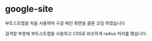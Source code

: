 # google-site

부트스트랩을 처음 사용하여 구글 메인 화면을 클론 코딩 하였습니다

검색창 부분에 부트스트랩을 사용하고 CSS로 비슷하게 radius 처리를 했습니다.
